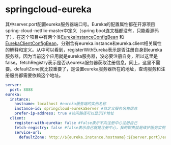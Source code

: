 # springcloud-eureka

其中server.port配置eureka服务器端口号。Eureka的配置属性都在开源项目spring-cloud-netflix-master中定义（spring boot连文档都没有，只能看源码了），在这个项目中有两个类[EurekaInstanceConfigBean](http://github.com/%7Bgithub-repo%7D/tree/%7Bgithub-tag%7D/spring-cloud-netflix-core/src/main/java/org/springframework/cloud/netflix/eureka/EurekaInstanceConfigBean.java) 和[EurekaClientConfigBean](http://github.com/%7Bgithub-repo%7D/tree/%7Bgithub-tag%7D/spring-cloud-netflix-core/src/main/java/org/springframework/cloud/netflix/eureka/EurekaClientConfigBean.java)，分别含有eureka.instance和eureka.client相关属性的解释和定义。从中可以看到，registerWithEureka表示是否注册自身到eureka服务器，因为当前这个应用就是eureka服务器，没必要注册自身，所以这里是false。fetchRegistry表示是否从eureka服务器获取注册信息，同上，这里不需要。defaultZone就比较重要了，是设置eureka服务器所在的地址，查询服务和注册服务都需要依赖这个地址。

```yaml
server:
  port: 8888
eureka:
  instance:
    hostname: localhost #eureka服务端的实例名称
    instance-id: springcloud-eurekaServer #自定义服务名称信息
    prefer-ip-address: true #访问路径可以显示IP地址
  client:
    register-with-eureka: false #false表示不向注册中心注册自己
    fetch-registry: false #false表示自己就是注册中心，我的职责就是维护服务实例，并不需要区检索服务
    service-url:
      defaultZone: http://${eureka.instance.hostname}:${server.port}/eureka/ #设置与eureka Server 交互的地址查询和服务注册都需要依赖这个地址。
```

